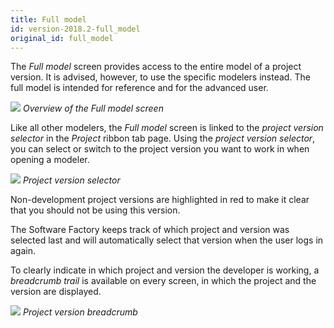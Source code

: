 ```yaml
---
title: Full model
id: version-2018.2-full_model
original_id: full_model
---
```


The *Full model* screen provides access to the entire model of a project version. It is advised, however, to use the specific modelers instead. The full model is intended for reference and for the advanced user.

![](../assets/sf/image33.png)
*Overview of the Full model screen*

Like all other modelers, the *Full model* screen is linked to the *project version selector* in the *Project* ribbon tab page. Using the *project version selector*, you can select or switch to the project version you want to work in when opening a modeler.

![](../assets/sf/image36.png)
*Project version selector*

Non-development project versions are highlighted in red to make it clear that you should not be using this version.

The Software Factory keeps track of which project and version was selected last and will automatically select that version when the user logs in again.

To clearly indicate in which project and version the developer is working, a *breadcrumb trail* is available on every screen, in which the project and the version are displayed.

![](../assets/sf/image37.png)
*Project version breadcrumb*


